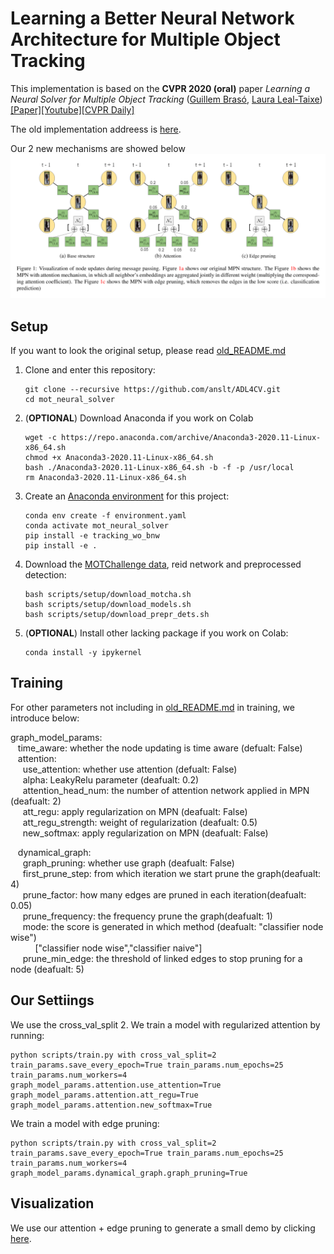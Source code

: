 # Learning a Better Neural Network Architecture for Multiple Object Tracking

This implementation is based on the **CVPR 2020 (oral)** paper *Learning a Neural Solver for Multiple Object Tracking* ([Guillem Brasó](https://dvl.in.tum.de/team/braso/), [Laura Leal-Taixe](https://dvl.in.tum.de/team/lealtaixe/))
[[Paper]](https://arxiv.org/abs/1912.07515)[[Youtube]](https://www.youtube.com/watch?v=YWEirYMaLWc)[[CVPR Daily]](https://www.rsipvision.com/ComputerVisionNews-2020July/55/)

The old implementation addreess is [here](https://github.com/dvl-tum/mot_neural_solver).

Our 2 new mechanisms are showed below
![Method Visualization](data/pic_1.png)

## Setup

If you want to look the original setup, please read [old_README.md](https://github.com/anslt/ADL4CV/blob/master/old_README.md)

1. Clone and enter this repository:
   ```
   git clone --recursive https://github.com/anslt/ADL4CV.git
   cd mot_neural_solver
   ```
2. (**OPTIONAL**) Download Anaconda if you work on Colab
    ```
    wget -c https://repo.anaconda.com/archive/Anaconda3-2020.11-Linux-x86_64.sh
    chmod +x Anaconda3-2020.11-Linux-x86_64.sh
    bash ./Anaconda3-2020.11-Linux-x86_64.sh -b -f -p /usr/local
    rm Anaconda3-2020.11-Linux-x86_64.sh
    ```
3. Create an [Anaconda environment](https://docs.conda.io/projects/conda/en/latest/user-guide/tasks/manage-environments.html) for this project:
    ```
    conda env create -f environment.yaml
    conda activate mot_neural_solver
    pip install -e tracking_wo_bnw
    pip install -e .
    ```
4. Download the [MOTChallenge data](https://motchallenge.net/), reid network and preprocessed detection:
    ```
    bash scripts/setup/download_motcha.sh
    bash scripts/setup/download_models.sh
    bash scripts/setup/download_prepr_dets.sh
    ```
5. (**OPTIONAL**) Install other lacking package if you work on Colab:
    ```
    conda install -y ipykernel
    ```

## Training

For other parameters not including in [old_README.md](https://github.com/anslt/ADL4CV/blob/master/old_README.md) in training, we introduce below:

graph_model_params: <br />
&nbsp;&nbsp; time_aware: whether the node updating is time aware (defualt: False) <br />
&nbsp;&nbsp; attention: <br />
&nbsp;&nbsp;&nbsp;&nbsp;    use_attention: whether use attention (defualt: False) <br />
&nbsp;&nbsp;&nbsp;&nbsp;    alpha: LeakyRelu parameter (deafualt: 0.2) <br />
&nbsp;&nbsp;&nbsp;&nbsp;    attention_head_num: the number of attention network applied in MPN (deafualt: 2) <br />
&nbsp;&nbsp;&nbsp;&nbsp;    att_regu: apply regularization on MPN (deafualt: False) <br />
&nbsp;&nbsp;&nbsp;&nbsp;    att_regu_strength: weight of regularization (deafualt: 0.5) <br />
&nbsp;&nbsp;&nbsp;&nbsp;    new_softmax: apply regularization on MPN (deafualt: False)  <br />

&nbsp;&nbsp;  dynamical_graph: <br />
&nbsp;&nbsp;&nbsp;&nbsp;    graph_pruning: whether use graph (deafualt: False)  <br />
&nbsp;&nbsp;&nbsp;&nbsp;    first_prune_step: from which iteration we start prune the graph(deafualt: 4) <br />
&nbsp;&nbsp;&nbsp;&nbsp;    prune_factor: how many edges are pruned in each iteration(deafualt: 0.05) <br />
&nbsp;&nbsp;&nbsp;&nbsp;    prune_frequency: the frequency prune the graph(deafualt: 1) <br />
&nbsp;&nbsp;&nbsp;&nbsp;    mode: the score is generated in which method (deafualt: "classifier node wise") <br />
&nbsp;&nbsp;&nbsp;&nbsp;&nbsp;&nbsp;&nbsp;&nbsp;&nbsp;&nbsp;["classifier node wise","classifier naive"] <br />
&nbsp;&nbsp;&nbsp;&nbsp;    prune_min_edge: the threshold of linked edges to stop pruning for a node (deafualt: 5) <br />


## Our Settiings
We use the cross_val_split 2.
We train a model with regularized attention by running:
```
python scripts/train.py with cross_val_split=2 train_params.save_every_epoch=True train_params.num_epochs=25 train_params.num_workers=4 graph_model_params.attention.use_attention=True graph_model_params.attention.att_regu=True graph_model_params.attention.new_softmax=True 
```

We train a model with edge pruning:
```
python scripts/train.py with cross_val_split=2 train_params.save_every_epoch=True train_params.num_epochs=25 train_params.num_workers=4 graph_model_params.dynamical_graph.graph_pruning=True
```

## Visualization
We use our attention + edge pruning to generate a small demo by clicking [here](https://drive.google.com/file/d/1EooBjkQwfYpPrTlxxEKm1x22wYoz5sDH/view?usp=sharing).



